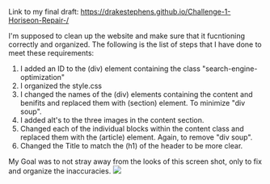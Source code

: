 Link to my final draft:
https://drakestephens.github.io/Challenge-1-Horiseon-Repair-/

I'm supposed to clean up the website and make sure that it fucntioning correctly and organized.
The following is the list of steps that I have done to meet these requirements:
1. I added an ID to the (div) element containing the class "search-engine-optimization"
2. I organized the style.css
3. I changed the names of the (div) elements containing the content and benifits and replaced them with (section) element. To minimize "div soup".
4. I added alt's to the three images in the content section.
5. Changed each of the individual blocks within the content class and replaced them with the (article) element. Again, to remove "div soup".
6. Changed the Title to match the (h1) of the header to be more clear.

My Goal was to not stray away from the looks of this screen shot, only to fix and organize the inaccuracies.
<img src="https://courses.bootcampspot.com/courses/235/files/71328/download">
